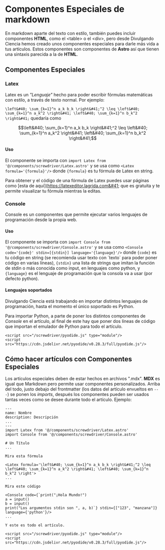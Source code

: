 # Componentes Especiales de markdown

En markdown aparte del texto con estilo, también puedes incluir componentes **HTML**, como el &#60;table&#62; o el &#60;div&#62;, pero desde Divulgando Ciencia hemos creado unos componentes especiales para darle más vida a tus artículos. Estos componentes son componentes de **Astro** así que tienen una sintaxis parecida a la de **HTML**.

## Componentes Especiales 

### Latex

Latex es un *"Lenguaje"* hecho para poder escribir fórmulas matemáticas con estilo, a través de texto normal. Por ejemplo:

`\left&#40; \sum_{k=1}^n a_k b_k \right&#41;^2 \leq \left&#40; \sum_{k=1}^n a_k^2 \right&#41; \left&#40; \sum_{k=1}^n b_k^2 \right&#41;` quedaría como

$$\left&#40; \sum_{k=1}^n a_k b_k \right&#41;^2 \leq \left&#40; \sum_{k=1}^n a_k^2 \right&#41; \left&#40; \sum_{k=1}^n b_k^2 \right&#41;$$

#### Uso

El componente se importa con `import Latex from '@/components/screwdriver/Latex.astro'` y se usa como `<Latex formula='{formula}'/>` donde `{formula}` es tu fórmula de Latex en string.

Para obtener y el código de una fórmula de Latex puedes usar páginas como [esta de aquí]&#40;https://latexeditor.lagrida.com&#41; que es gratuita y te permite visualizar tu fórmula mientras la editas.

### Console

Console es un componentes que permite ejecutar varios lenguajes de programación desde la propia web.

#### Uso

El componente se importa con `import Console from '@/components/screwdriver/Console.astro'` y se usa como `<Console code='{code}' stdin=[{stdin}] language='{language}'/>` donde `{code}` es tu código en string &#40;se recomienda usar texto con &#96;texto&#96; para poder poner código en varias líneas&#41;, `{stdin}` una lista de strings que imitan la función de stdin o más conocida como input, en lenguajes como python, y `{language}` es el lenguaje de programación que la consola va a usar &#40;por defecto python&#41;.

#### Lenguajes soportados

Divulgando Ciencia está trabajando en importar distintos lenguajes de programación, hasta el momento el único soportado es Python.

Para importar Python, a parte de poner los distintos componentes de *Console* en el artículo, al final de este hay que poner dos líneas de código que importan el emulador de Python para todo el artículo.

```
<script src="/screwdriver/pyodide.js" type="module"/>
<script src="https://cdn.jsdelivr.net/pyodide/v0.28.3/full/pyodide.js"/>
```

## Cómo hacer artículos con Componentes Especiales

Los artículos especiales deben de estar hechos en archivos ".mdx". **MDX** es igual que Markdown pero permite usar componentes personalizados. Arriba del todo, justo debajo del frontmatter &#40;los datos del artículo envueltos en `---`&#41; se ponen los *imports*, después los componentes pueden ser usados tantas veces como se desee durante todo el artículo. Ejemplo:

```
---
name: Nombre
description: Descripción
...
---
import Latex from '@/components/screwdriver/Latex.astro'
import Console from '@/components/screwdriver/Console.astro'

# Un Título
...

Mira esta fórmula

<Latex formula='\left&#40; \sum_{k=1}^n a_k b_k \right&#41;^2 \leq \left&#40; \sum_{k=1}^n a_k^2 \right&#41; \left&#40; \sum_{k=1}^n b_k^2 \right'>
...

Mira este código

<Console code={`print("¡Hola Mundo!")
a = input()
b = input()
print("Los argumentos stdin son ", a, b)`} stdin={["123", "manzana"]} language={'python'}/>
...

Y este es todo el artículo.

<script src="/screwdriver/pyodide.js" type="module"/>
<script src="https://cdn.jsdelivr.net/pyodide/v0.28.3/full/pyodide.js"/>
```